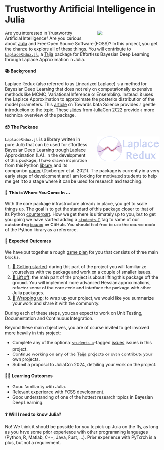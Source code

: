 
# Trustworthy Artificial Intelligence in Julia

<a href="https://github.com/JuliaTrustworthyAI"> <img src="https://raw.githubusercontent.com/TrustworthyAIJulia/.github/main/profile/www/wide_logo.png" width="40%" align="right" style="margin-left: 25px; margin-bottom: 15px;"> </a>

Are you interested in Trustworthy Artificial Intelligence? Are you curious about [Julia](https://julialang.org/) and Free Open Source Software (FOSS)? In this project, you get the chance to explore all of these things. You will contribute to [`LaplaceRedux.jl`](https://github.com/JuliaTrustworthyAI/LaplaceRedux.jl), a [Taija](https://github.com/JuliaTrustworthyAI) package for Effortless Bayesian Deep Learning through Laplace Approximation in Julia.

#### 📚 Background

Laplace Redux (also referred to as Linearized Laplace) is a method for Bayesian Deep Learning that does not rely on computationally expensive methods like MCMC, Variational Inference or Ensembling. Instead, it uses the Laplace Approximation to approximate the posterior distribution of the model parameters. This [article](https://medium.com/towards-data-science/go-deep-but-also-go-bayesian-ab25efa6f7b) on Towards Data Science provides a gentle introduction to the topic. These [slides](https://juliatrustworthyai.github.io/LaplaceRedux.jl/dev/resources/juliacon22/presentation.html#/title-slide) from JuliaCon 2022 provide a more technical overview of the package.

#### 📦 The Package

<a href="https://github.com/JuliaTrustworthyAI/LaplaceRedux.jl"> <img src="https://raw.githubusercontent.com/JuliaTrustworthyAI/LaplaceRedux.jl/main/docs/src/assets/wide_logo.png" width="40%" align="right" style="margin-left: 25px; margin-bottom: 15px;"> </a>

`LaplaceRedux.jl` is a library written in pure Julia that can be used for effortless Bayesian Deep Learning trough Laplace Approximation (LA). In the development of this package, I have drawn inspiration from this Python [library](https://aleximmer.github.io/Laplace/index.html#setup) and its companion [paper](https://arxiv.org/abs/2106.14806) (Daxberger et al. 2021). The package is currently in a very early stage of development and I am looking for motivated students to help me get it to a stage where it can be used for research and teaching.

#### 🫵 This is Where You Come In …

With the core package infrastructure already in place, you get to scale things up. The goal is to get the standard of this package closer to that of its Python [counterpart](https://github.com/AlexImmer/Laplace). How we get there is ultimately up to you, but to get you going we have started adding a [`students 🎯`](https://github.com/JuliaTrustworthyAI/CounterfactualExplanations.jl/issues?q=is%3Aissue+is%3Aopen+label%3A%22students+%3Adart%3A%22) tag to some of our outstanding [issues](https://github.com/JuliaTrustworthyAI/CounterfactualExplanations.jl/issues?q=is%3Aissue+is%3Aopen+label%3A%22students+%3Adart%3A%22) on GitHub. You should feel free to use the source code of the Python library as a reference.

#### 🎯 Expected Outcomes

We have put together a rough [game plan](https://github.com/orgs/JuliaTrustworthyAI/projects/5/views/1) for you that consists of three main blocks:

1.  [🏃 Getting started](https://github.com/orgs/JuliaTrustworthyAI/projects/5/views/1?pane=issue&itemId=25548493): during this part of the project you will familiarize yourselves with the package and work on a couple of smaller issues.
2.  [🚀 Lift off](https://github.com/orgs/JuliaTrustworthyAI/projects/5/views/1?pane=issue&itemId=25548873): the main part of the project is about lifting this package off the ground. You will implement more advanced Hessian approximations, refactor some of the core code and interface the package with other Julia packages.
3.  [🌯 Wrapping up](https://github.com/orgs/JuliaTrustworthyAI/projects/5/views/1?pane=issue&itemId=25548517): to wrap up your project, we would like you summarize your work and share it with the community.

During each of these steps, you can expect to work on Unit Testing, Documentation and Continuous Integration.

Beyond these main objectives, you are of course invited to get involved more heavily in this project:

- Complete any of the optional [`students ⭐`](https://github.com/JuliaTrustworthyAI/CounterfactualExplanations.jl/issues?q=is%3Aissue+is%3Aopen+label%3A%22students+%3Astar%3A%22)-tagged [issues](https://github.com/JuliaTrustworthyAI/CounterfactualExplanations.jl/issues?q=is%3Aissue+is%3Aopen+label%3A%22students+%3Astar%3A%22) issues in this project.
- Continue working on any of the [Taija](https://github.com/JuliaTrustworthyAI) projects or even contribute your own projects.
- Submit a proposal to JuliaCon 2024, detailing your work on the project.

#### 🧑‍🎓 Learning Outcomes

- Good familiarity with Julia.
- Relevant experience with FOSS development.
- Good understanding of one of the hottest research topics in Bayesian Deep Learning.

#### ❓ Will I need to know Julia?

No! We think it should be possible for you to pick up Julia on the fly, as long as you have some prior experience with other programming languages (Python, R, Matlab, C++, Java, Rust, …). Prior experience with PyTorch is a plus, but not a requirement.
